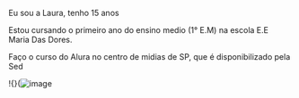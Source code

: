 Eu sou a Laura, tenho 15 anos

Estou cursando o primeiro ano do ensino medio (1° E.M) na escola E.E Maria Das Dores.

Faço o curso do Alura no centro de midias de SP, que é disponibilizado pela Sed

!{}(![image](https://github.com/user-attachments/assets/024c49db-546c-4769-8f08-fe9b979db39d)
